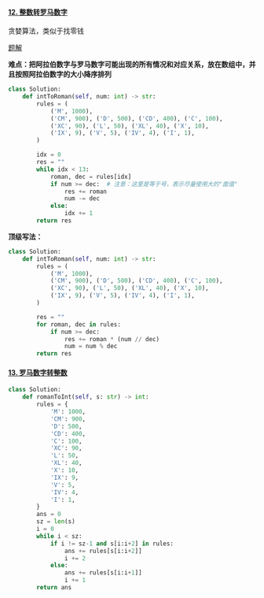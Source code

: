 #### [12. 整数转罗马数字](https://leetcode-cn.com/problems/integer-to-roman/)

贪婪算法，类似于找零钱

[题解](https://leetcode-cn.com/problems/integer-to-roman/solution/tan-xin-suan-fa-by-liweiwei1419/)

**难点：把阿拉伯数字与罗马数字可能出现的所有情况和对应关系，放在数组中，并且按照阿拉伯数字的大小降序排列**

```python
class Solution:
    def intToRoman(self, num: int) -> str:
        rules = (
            ('M', 1000),
            ('CM', 900), ('D', 500), ('CD', 400), ('C', 100),
            ('XC', 90), ('L', 50), ('XL', 40), ('X', 10),
            ('IX', 9), ('V', 5), ('IV', 4), ('I', 1),
        )

        idx = 0
        res = ""
        while idx < 13:
            roman, dec = rules[idx]
            if num >= dec:	# 注意：这里是等于号，表示尽量使用大的"面值"
                res += roman
                num -= dec
            else:
                idx += 1
        return res
```

**顶级写法：**

```python
class Solution:
    def intToRoman(self, num: int) -> str:
        rules = (
            ('M', 1000),
            ('CM', 900), ('D', 500), ('CD', 400), ('C', 100),
            ('XC', 90), ('L', 50), ('XL', 40), ('X', 10),
            ('IX', 9), ('V', 5), ('IV', 4), ('I', 1),
        )

        res = ""
        for roman, dec in rules:
            if num >= dec:
                res += roman * (num // dec)
                num = num % dec
        return res
```

#### [13. 罗马数字转整数](https://leetcode-cn.com/problems/roman-to-integer/)

```python
class Solution:
    def romanToInt(self, s: str) -> int:
        rules = {
            'M': 1000,
            'CM': 900,
            'D': 500,
            'CD': 400,
            'C': 100,
            'XC': 90,
            'L': 50,
            'XL': 40,
            'X': 10,
            'IX': 9,
            'V': 5,
            'IV': 4,
            'I': 1,
        }
        ans = 0
        sz = len(s)
        i = 0
        while i < sz:
            if i != sz-1 and s[i:i+2] in rules:
                ans += rules[s[i:i+2]]
                i += 2
            else:
                ans += rules[s[i:i+1]]
                i += 1
        return ans
```

